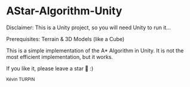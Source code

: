 # AStar-Algorithm-Unity

Disclaimer: This is a Unity project, so you will need Unity to run it...

Prerequisites: Terrain & 3D Models (like a Cube)

This is a simple implementation of the A* Algorithm in Unity. It is not the most efficient implementation, but it works.

If you like it, please leave a star 🌟 :)

<small>Kévin TURPIN</small>